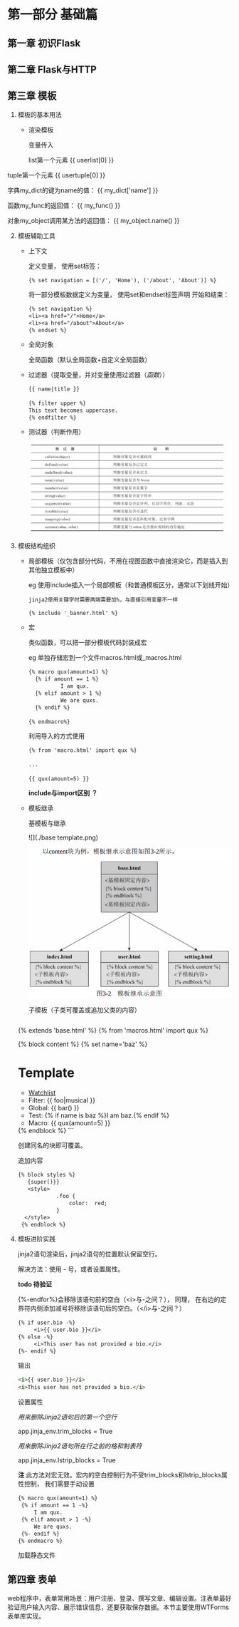 # 第一部分 基础篇

## 第一章 初识Flask





## 第二章 Flask与HTTP





## 第三章 模板

1. 模板的基本用法

   + 渲染模板

     变量传入

     <p>list第一个元素 {{ userlist[0] }}</p>
<p>tuple第一个元素 {{ usertuple[0] }}</p> 
     <p>字典my_dict的键为name的值： {{ my_dict['name'] }}</p><p>函数my_func的返回值： {{ my_func() }}</p><p>对象my_object调用某方法的返回值： {{ my_object.name() }}</p> 

2. 模板辅助工具

   + 上下文

     定义变量， 使用set标签：

     ```jinja2
     {% set navigation = [('/', 'Home'), ('/about', 'About')] %}  
     ```

     将一部分模板数据定义为变量， 使用set和endset标签声明
     开始和结束：

     ```jinja2
     {% set navigation %}
     <li><a href="/">Home</a>
     <li><a href="/about">About</a>
     {% endset %}  
     ```

   + 全局对象

     全局函数（默认全局函数+自定义全局函数）

   + 过滤器（提取变量，并对变量使用过滤器（*函数*））

     ```jinja2
     {{ name|title }}  
     
     {% filter upper %}
     This text becomes uppercase.
     {% endfilter %}  
     ```

   + 测试器（判断作用）

     ![](./过滤器.png)

3. 模板结构组织

   + 局部模板（仅包含部分代码，不用在视图函数中直接渲染它，而是插入到其他独立模板中）

     eg 使用include插入一个局部模板（和普通模板区分，通常以下划线开始）

     `jinja2使用关键字时需要两端需要加%，与直接引用变量不一样`

     ```jinja2
     {% include '_banner.html' %}
     ```

   + 宏

     类似函数，可以把一部分模板代码封装成宏

     eg 单独存储宏到一个文件macros.html或_macros.html
     
     ```jinja2
     {% macro qux(amount=1) %}
       {% if amount == 1 %}
     ​			I am qux.
       {% elif amount > 1 %}
     ​			We are quxs.
       {% endif %}
     
     {% endmacro%}
     ```
     
     利用导入的方式使用
     
     ```jinja2
     {% from 'macro.html' import qux %}
     
     ...
     
     {{ qux(amount=5) }}
     ```
     
     **include与import区别 ？**
     
     
     
   + 模板继承
   
     基模板与继承
   
     ![](./base template.png)

     ![](./模板继承.png)

     

     子模板（子类可覆盖或追加父类的内容）

     ```jinja2
   {% extends 'base.html' %}
     {% from 'macros.html' import qux %}
    
     {% block content %}
     {% set name='baz' %}
     <h1>Template</h1><ul><li><a href="{{ url_for('watchlist') }}">Watchlist</a></li>
     <li>Filter: {{ foo|musical }}</li>
     <li>Global: {{ bar() }}</li>
     <li>Test: {% if name is baz %}I am baz.{% endif %}</li>
     <li>Macro: {{ qux(amount=5) }}</li>
     </ul>
     {% endblock %} 
     ```
   
     创建同名的块即可覆盖。
   
     追加内容

     ```jinja2
    {% block styles %}
        {super()}}
        <style>
         		 .foo {
         			 color:  red;
         		 }
       </style>  
      {% endblock %}  
     ```
   
4. 模板进阶实践

   jinja2语句渲染后，jinja2语句的位置默认保留空行。

   解决方法：使用 - 号，或者设置属性。

   

   **todo 待验证**

   {%-endfor%}会移除该语句前的空白（\<i>与-之间？）， 同理， 在右边的定界符内侧添加减号将移除该语句后的空白。（\</i>与-之间？）

   ```jinja2
   {% if user.bio -%}
   		<i>{{ user.bio }}</i>
   {% else -%}
   		<i>This user has not provided a bio.</i>
   {%- endif %}  
   ```

   输出

   ```html
   <i>{{ user.bio }}</i>
   <i>This user has not provided a bio.</i>  
   ```

   设置属性

    *用来删除Jinja2语句后的第一个空行* 

   app.jinja_env.trim_blocks = True 

   *用来删除Jinja2语句所在行之前的格和制表符*

   app.jinja_env.lstrip_blocks = True  

   **注** 此方法对宏无效。宏内的空白控制行为不受trim_blocks和lstrip_blocks属性控制， 我们需要手动设置

   ```jinja2
   {% macro qux(amount=1) %}
   	{% if amount == 1 -%}
   		I am qux.
   	{% elif amount > 1 -%}
   		We are quxs.
   	{%- endif %}
   {% endmacro %}
   ```

   加载静态文件

## 第四章 表单

​		web程序中，表单常用场景：用户注册、登录、撰写文章、编辑设置。注表单最好验证用户输入内容、展示错误信息，还要获取保存数据。本节主要使用WTForms表单库实现。



